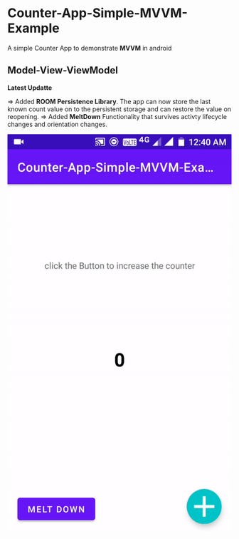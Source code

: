 # Counter-App-Simple-MVVM-Example
A simple Counter App to demonstrate **MVVM** in android  
  
  
  
  
## Model-View-ViewModel 

**Latest Updatte**  

=> Added **ROOM Persistence Library**. The app can now store the last known count value on to the persistent storage and can restore the value on reopening.
=> Added **MeltDown** Functionality that survives activty lifecycle changes and orientation changes.  

  
  
  
  
![screenshot](sample.gif)
